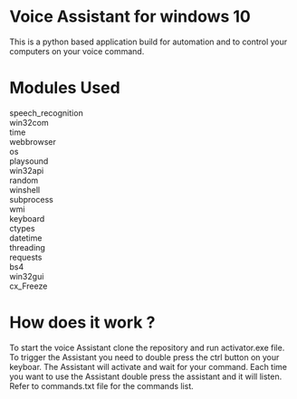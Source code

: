 # Voice Assistant for windows 10 

This is a python based application build for automation and to control your computers on your voice command.


# Modules Used 

speech_recognition\
win32com\
time\
webbrowser\
os\
playsound\
win32api\
random\
winshell\
subprocess\
wmi\
keyboard\
ctypes\
datetime\
threading\
requests\
bs4\
win32gui\
cx_Freeze

# How does it work ? 
To start the voice Assistant clone the repository and run activator.exe file.
To trigger the Assistant you need to double press the ctrl button on your keyboar.
The Assistant will activate and wait for your command. Each time you want to use the Assistant double press the assistant and it will listen.
Refer to commands.txt file for the commands list.


